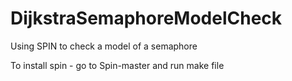 # DijkstraSemaphoreModelCheck
Using SPIN to check a model of a semaphore

To install spin - go to Spin-master and run make file
